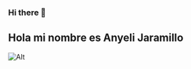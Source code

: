 ### Hi there 👋
## Hola mi nombre es Anyeli Jaramillo
![Alt](https://encrypted-tbn0.gstatic.com/images?q=tbn:ANd9GcR6cGaClVSI1h_t-G0DTP1rEv5XE9hpDsu6qCdRBkDWk0_12ZbuB7WfixhTqZNo9vnBcfg&usqp=CAU)
<!--
**AnyeliJaramillo/AnyeliJaramillo** is a ✨ _special_ ✨ repository because its `README.md` (this file) appears on your GitHub profile.

Here are some ideas to get you started:

- 🔭 I’m currently working on ...
- 🌱 I’m currently learning ...
- 👯 I’m looking to collaborate on ...
- 🤔 I’m looking for help with ...
- 💬 Ask me about ...
- 📫 How to reach me: ...
- 😄 Pronouns: ...
- ⚡ Fun fact: ...
-->
